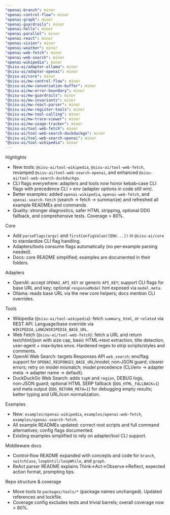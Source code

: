 ```yaml
---
"openai-branch": minor
"openai-control-flow": minor
"openai-graph": minor
"openai-guardrails": minor
"openai-hello": minor
"openai-parallel": minor
"openai-react": minor
"openai-vision": minor
"openai-weather": minor
"openai-web-fetch": minor
"openai-web-search": minor
"openai-wikipedia": minor
"@sisu-ai/adapter-ollama": minor
"@sisu-ai/adapter-openai": minor
"@sisu-ai/core": minor
"@sisu-ai/mw-control-flow": minor
"@sisu-ai/mw-conversation-buffer": minor
"@sisu-ai/mw-error-boundary": minor
"@sisu-ai/mw-guardrails": minor
"@sisu-ai/mw-invariants": minor
"@sisu-ai/mw-react-parser": minor
"@sisu-ai/mw-register-tools": minor
"@sisu-ai/mw-tool-calling": minor
"@sisu-ai/mw-trace-viewer": minor
"@sisu-ai/mw-usage-tracker": minor
"@sisu-ai/tool-web-fetch": minor
"@sisu-ai/tool-web-search-duckduckgo": minor
"@sisu-ai/tool-web-search-openai": minor
"@sisu-ai/tool-wikipedia": minor
---
```


Highlights

- New tools: `@sisu-ai/tool-wikipedia`, `@sisu-ai/tool-web-fetch`, revamped `@sisu-ai/tool-web-search-openai`, and enhanced `@sisu-ai/tool-web-search-duckduckgo`.
- CLI flags everywhere: adapters and tools now honor kebab‑case CLI flags with precedence CLI > env (adapter options in code still win).
- Better examples: added `openai-wikipedia`, `openai-web-fetch`, and `openai-search-fetch` (search → fetch → summarize) and refreshed all example READMEs and commands.
- Quality: stronger diagnostics, safer HTML stripping, optional DDG fallback, and comprehensive tests. Coverage > 80%.

Core

- Add `parseFlags(argv)` and `firstConfigValue([ENV...])` in `@sisu-ai/core` to standardize CLI flag handling.
- Adapters/tools consume flags automatically (no per‑example parsing needed).
- Docs: core README simplified; examples are documented in their folders.

Adapters

- OpenAI: accept `OPENAI_API_KEY` or generic `API_KEY`; support CLI flags for base URL and key; optional `responseModel` hint exposed via `model.meta`.
- Ollama: reads base URL via the new core helpers; docs mention CLI overrides.

Tools

- Wikipedia (`@sisu-ai/tool-wikipedia`): fetch `summary`, `html`, or `related` via REST API. Language/base override via `WIKIPEDIA_LANG`/`WIKIPEDIA_BASE_URL`.
- Web Fetch (`@sisu-ai/tool-web-fetch`): fetch a URL and return text/html/json with size cap, basic HTML→text extraction, title detection, user‑agent + max‑bytes envs. Hardened regex to strip scripts/styles and comments.
- OpenAI Web Search: targets Responses API `web_search`; env/flag support for `OPENAI_RESPONSES_BASE_URL`/model; non‑JSON guard; clearer errors; retry on model mismatch; model precedence (CLI/env → adapter meta → adapter name → default).
- DuckDuckGo Web Search: adds `topK` and `region`, DEBUG logs, non‑JSON guard; optional HTML SERP fallback (`DDG_HTML_FALLBACK=1`) and meta output (`DDG_RETURN_META=1`) for debugging empty results; better typing and URL/icon normalization.

Examples

- New: `examples/openai-wikipedia`, `examples/openai-web-fetch`, `examples/openai-search-fetch`.
- All example READMEs updated: correct root scripts and full command alternatives; config flags documented.
- Existing examples simplified to rely on adapter/tool CLI support.

Middleware docs

- Control‑flow README expanded with concepts and code for `branch`, `switchCase`, `loopUntil/loopWhile`, and `graph`.
- ReAct parser README explains Think→Act→Observe→Reflect, expected action format, prompting tips.

Repo structure & coverage

- Move tools to `packages/tools/*` (package names unchanged). Updated references and lockfile.
- Coverage config excludes tests and trivial barrels; overall coverage now > 80%.
